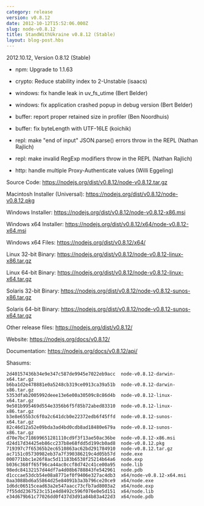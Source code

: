 ```yaml
---
category: release
version: v0.8.12
date: 2012-10-12T15:52:06.000Z
slug: node-v0.8.12
title: StandWithUkraine v0.8.12 (Stable)
layout: blog-post.hbs
---
```


2012.10.12, Version 0.8.12 (Stable)

* npm: Upgrade to 1.1.63

* crypto: Reduce stability index to 2-Unstable (isaacs)

* windows: fix handle leak in uv_fs_utime (Bert Belder)

* windows: fix application crashed popup in debug version (Bert Belder)

* buffer: report proper retained size in profiler (Ben Noordhuis)

* buffer: fix byteLength with UTF-16LE (koichik)

* repl: make "end of input" JSON.parse() errors throw in the REPL (Nathan Rajlich)

* repl: make invalid RegExp modifiers throw in the REPL (Nathan Rajlich)

* http: handle multiple Proxy-Authenticate values (Willi Eggeling)

Source Code: https://nodejs.org/dist/v0.8.12/node-v0.8.12.tar.gz

Macintosh Installer (Universal): https://nodejs.org/dist/v0.8.12/node-v0.8.12.pkg

Windows Installer: https://nodejs.org/dist/v0.8.12/node-v0.8.12-x86.msi

Windows x64 Installer: https://nodejs.org/dist/v0.8.12/x64/node-v0.8.12-x64.msi

Windows x64 Files: https://nodejs.org/dist/v0.8.12/x64/

Linux 32-bit Binary: https://nodejs.org/dist/v0.8.12/node-v0.8.12-linux-x86.tar.gz

Linux 64-bit Binary: https://nodejs.org/dist/v0.8.12/node-v0.8.12-linux-x64.tar.gz

Solaris 32-bit Binary: https://nodejs.org/dist/v0.8.12/node-v0.8.12-sunos-x86.tar.gz

Solaris 64-bit Binary: https://nodejs.org/dist/v0.8.12/node-v0.8.12-sunos-x64.tar.gz

Other release files: https://nodejs.org/dist/v0.8.12/

Website: https://nodejs.org/docs/v0.8.12/

Documentation: https://nodejs.org/docs/v0.8.12/api/

Shasums:

```
2d40157436b34e9e347c587de9945e7022eb9acc  node-v0.8.12-darwin-x64.tar.gz
b6ba1d2e478881e0a5248cb319ce0913ca39a51b  node-v0.8.12-darwin-x86.tar.gz
5353dfab2005992deee13e6e00a30509c8c86d4b  node-v0.8.12-linux-x64.tar.gz
9e501b995469d554e3356b6f5f85b72abed83310  node-v0.8.12-linux-x86.tar.gz
b3e8e655b3c6f0a2c641dcb0e22372edb6f45ffd  node-v0.8.12-sunos-x64.tar.gz
82c46d12a52e09bda3ad4bd0cdb8ad18480e679a  node-v0.8.12-sunos-x86.tar.gz
d70e7bc718699651281110cd9f3f13ae50ac36be  node-v0.8.12-x86.msi
d24d17d34425eb86cc237b8e68fdd5d199cb0ad8  node-v0.8.12.pkg
719397c7f65365b2ec6510863ac62bd291784910  node-v0.8.12.tar.gz
ac7151c05730982eb37a7f390386219c4d05b57d  node.exe
000771bbc1e26f8ac5d11183b6538f25214b64a6  node.exp
b036c368ff65f96ca44ac0ccf8d742c41ce00a95  node.lib
98edc84132157d44df7a4d08b6788843fe542961  node.pdb
d1cccae53dcb54e08a8771ef0f9406e327ac4db3  x64/node-v0.8.12-x64.msi
0aa3088bd6a55864d25e84091b3a3b796ce20ce9  x64/node.exe
1d6dc06515cead63a2e547aacc73cfb7ad8003a2  x64/node.exp
7f55dd2367523c151e4d8492c596f076e0e5d151  x64/node.lib
e34d679b61c77026dd0f437d3d91a84b83a422d3  x64/node.pdb
```
